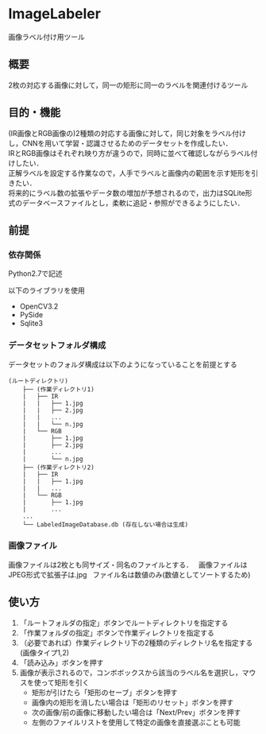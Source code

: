 # ImageLabeler
画像ラベル付け用ツール

## 概要
2枚の対応する画像に対して，同一の矩形に同一のラベルを関連付けるツール

## 目的・機能
(IR画像とRGB画像の)2種類の対応する画像に対して，同じ対象をラベル付けし，CNNを用いて学習・認識させるためのデータセットを作成したい．  
IRとRGB画像はそれぞれ映り方が違うので，同時に並べて確認しながらラベル付けしたい．  
正解ラベルを設定する作業なので，人手でラベルと画像内の範囲を示す矩形を引きたい．  
将来的にラベル数の拡張やデータ数の増加が予想されるので，出力はSQLite形式のデータベースファイルとし，柔軟に追記・参照ができるようにしたい．  

## 前提
### 依存関係
Python2.7で記述  
  
以下のライブラリを使用  
* OpenCV3.2  
* PySide  
* Sqlite3  

### データセットフォルダ構成
データセットのフォルダ構成は以下のようになっていることを前提とする  
```
(ルートディレクトリ)
    ├── (作業ディレクトリ1)
    |   ├── IR
    |   |   ├── 1.jpg
    |   |   ├── 2.jpg
    |   |   ...
    |   |   └── n.jpg
    |   └── RGB
    |       ├── 1.jpg
    |       ├── 2.jpg
    |       ...
    |       └── n.jpg
    ├── (作業ディレクトリ2)
    |   ├── IR
    |   |   ├── 1.jpg
    |   |   ...
    |   └── RGB
    |       ├── 1.jpg
    |       ...
    ...
    └── LabeledImageDatabase.db (存在しない場合は生成)
```

### 画像ファイル
画像ファイルは2枚とも同サイズ・同名のファイルとする．  
画像ファイルはJPEG形式で拡張子は.jpg  
ファイル名は数値のみ(数値としてソートするため)

## 使い方
1. 「ルートフォルダの指定」ボタンでルートディレクトリを指定する
2. 「作業フォルダの指定」ボタンで作業ディレクトリを指定する
3. （必要であれば）作業ディレクトリ下の2種類のディレクトリ名を指定する(画像タイプ1,2)
4. 「読み込み」ボタンを押す
5. 画像が表示されるので，コンボボックスから該当のラベル名を選択し，マウスを使って矩形を引く  
    * 矩形が引けたら「矩形のセーブ」ボタンを押す  
    * 画像内の矩形を消したい場合は「矩形のリセット」ボタンを押す  
    * 次の画像/前の画像に移動したい場合は「Next/Prev」ボタンを押す  　
    * 左側のファイルリストを使用して特定の画像を直接選ぶことも可能  
